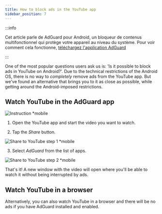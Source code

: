 ```yaml
---
title: How to block ads in the YouTube app
sidebar_position: 7
---
```


:::info

Cet article parle de AdGuard pour Android, un bloqueur de contenus multifonctionnel qui protège votre appareil au niveau du système. Pour voir comment cela fonctionne, [téléchargez l'application AdGuard](https://adguard.com/download.html?auto=true)

:::

One of the most popular questions users ask us is: 'Is it possible to block ads in YouTube on Android?'. Due to the technical restrictions of the Android OS, there is no way to *completely* remove ads from the YouTube app. But we've found an alternative that brings you to it as close as possible, while getting around the Android-imposed restrictions.

## Watch YouTube in the AdGuard app

![Instruction *mobile](https://cdn.adtidy.org/public/Adguard/Blog/Android/3-6/share.gif)

1. Open the YouTube app and start the video you want to watch.

2. Tap the *Share* button.

![Share to YouTube step 1 *mobile](https://cdn.adtidy.org/content/kb/ad_blocker/android/youtube/android-youtube-share-step1.png)

3. Select *AdGuard* from the list of apps.

![Share to YouTube step 2 *mobile](https://cdn.adtidy.org/content/kb/ad_blocker/android/youtube/android-youtube-share-step2.png)

That's it! A new window with the video will open where you'll be able to watch it without being interrupted by ads.

## Watch YouTube in a browser

Alternatively, you can also watch YouTube in a browser and there will be no ads if you have AdGuard installed and enabled.

